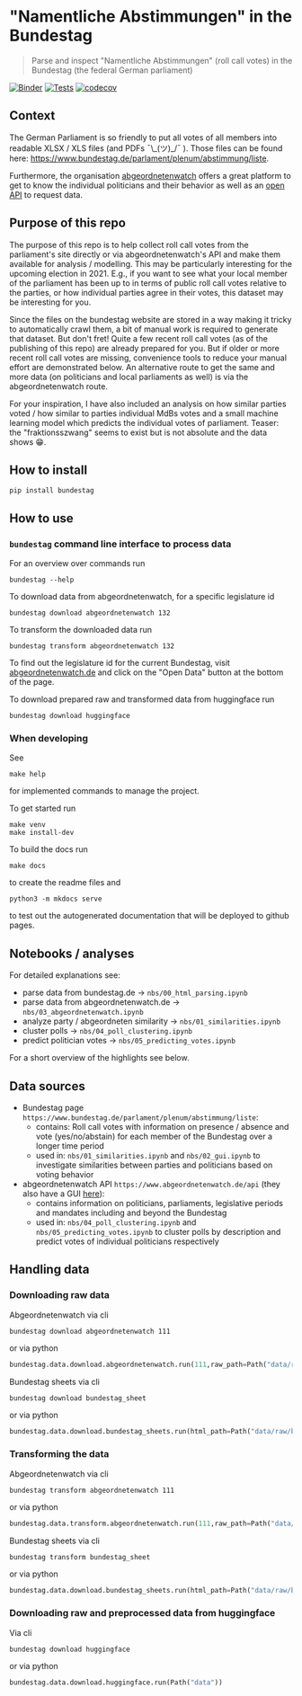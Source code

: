 # "Namentliche Abstimmungen"  in the Bundestag

> Parse and inspect "Namentliche Abstimmungen" (roll call votes) in the Bundestag (the federal German parliament)

[![Binder](https://mybinder.org/badge_logo.svg)](https://mybinder.org/v2/gh/eschmidt42/bundestag/data?labpath=README.ipynb) [![Tests](https://github.com/eschmidt42/bundestag/actions/workflows/unittests.yml/badge.svg)](https://github.com/eschmidt42/bundestag/actions/workflows/unittests.yml) [![codecov](https://codecov.io/gh/eschmidt42/bundestag/branch/main/graph/badge.svg?token=SIZEIVYX66)](https://codecov.io/gh/eschmidt42/bundestag)

## Context

The German Parliament is so friendly to put all votes of all members into readable XLSX / XLS files (and PDFs ¯\\\_(ツ)\_/¯ ). Those files  can be found here: https://www.bundestag.de/parlament/plenum/abstimmung/liste.

Furthermore, the organisation [abgeordnetenwatch](https://www.abgeordnetenwatch.de/) offers a great platform to get to know the individual politicians and their behavior as well as an [open API](https://www.abgeordnetenwatch.de/api) to request data.

## Purpose of this repo

The purpose of this repo is to help collect roll call votes from the parliament's site directly or via abgeordnetenwatch's API and make them available for analysis / modelling. This may be particularly interesting for the upcoming election in 2021. E.g., if you want to see what your local member of the parliament has been up to in terms of public roll call votes relative to the parties, or how individual parties agree in their votes, this dataset may be interesting for you.

Since the files on the bundestag website are stored in a way making it tricky to automatically crawl them, a bit of manual work is required to generate that dataset. But don't fret! Quite a few recent roll call votes (as of the publishing of this repo) are already prepared for you. But if older or more recent roll call votes are missing, convenience tools to reduce your manual effort are demonstrated below. An alternative route to get the same and more data (on politicians and local parliaments as well) is via the abgeordnetenwatch route.

For your inspiration, I have also included an analysis on how similar parties voted / how similar to parties individual MdBs votes and a small machine learning model which predicts the individual votes of parliament. Teaser: the "fraktionsszwang" seems to exist but is not absolute and the data shows 😁.

## How to install

`pip install bundestag`

## How to use

### `bundestag` command line interface to process data

For an overview over commands run
```shell
bundestag --help
```

To download data from abgeordnetenwatch, for a specific legislature id
```shell
bundestag download abgeordnetenwatch 132
```

To transform the downloaded data run
```shell
bundestag transform abgeordnetenwatch 132
````

To find out the legislature id for the current Bundestag, visit [abgeordnetenwatch.de](https://www.abgeordnetenwatch.de/bundestag) and click on the "Open Data" button at the bottom of the page.

To download prepared raw and transformed data from huggingface run
```shell
bundestag download huggingface
```

### When developing

See
```shell
make help
```

for implemented commands to manage the project.

To get started run
```shell
make venv
make install-dev
```

To build the docs run
```shell
make docs
```

to create the readme files and
```shell
python3 -m mkdocs serve
```

to test out the autogenerated documentation that will be deployed to github pages.

## Notebooks / analyses

For detailed explanations see:
- parse data from bundestag.de $\rightarrow$ `nbs/00_html_parsing.ipynb`
- parse data from abgeordnetenwatch.de $\rightarrow$ `nbs/03_abgeordnetenwatch.ipynb`
- analyze party / abgeordneten similarity $\rightarrow$ `nbs/01_similarities.ipynb`
- cluster polls $\rightarrow$ `nbs/04_poll_clustering.ipynb`
- predict politician votes $\rightarrow$ `nbs/05_predicting_votes.ipynb`

For a short overview of the highlights see below.

## Data sources

* Bundestag page `https://www.bundestag.de/parlament/plenum/abstimmung/liste`:
    * contains: Roll call votes with information on presence / absence and vote (yes/no/abstain) for each member of the Bundestag over a longer time period
    * used in: `nbs/01_similarities.ipynb` and `nbs/02_gui.ipynb` to investigate similarities between parties and politicians based on voting behavior
* abgeordnetenwatch API `https://www.abgeordnetenwatch.de/api` (they also have a GUI [here](https://www.abgeordnetenwatch.de)):
    * contains information on politicians, parliaments, legislative periods and mandates including and beyond the Bundestag
    * used in: `nbs/04_poll_clustering.ipynb` and `nbs/05_predicting_votes.ipynb` to cluster polls by description and predict votes of individual politicians respectively

## Handling data

### Downloading raw data

Abgeordnetenwatch via cli
```shell
bundestag download abgeordnetenwatch 111
```

or via python
```python
bundestag.data.download.abgeordnetenwatch.run(111,raw_path=Path("data/raw/abgeordnetenwatch"),preprocessed_path=Path("data/preprocessed/abgeordnetenwatch"))
```

Bundestag sheets via cli
```shell
bundestag download bundestag_sheet
```

or via python
```python
bundestag.data.download.bundestag_sheets.run(html_path=Path("data/raw/bundestag/htm_files"),sheet_path=Path("data/preprocessed/bundestag/sheets"))
```

### Transforming the data

Abgeordnetenwatch via cli
```shell
bundestag transform abgeordnetenwatch 111
```

or via python
```python
bundestag.data.transform.abgeordnetenwatch.run(111,raw_path=Path("data/raw/abgeordnetenwatch"),preprocessed_path=Path("data/preprocessed/abgeordnetenwatch"))
```

Bundestag sheets via cli
```shell
bundestag transform bundestag_sheet
```

or via python
```python
bundestag.data.download.bundestag_sheets.run(html_path=Path("data/raw/bundestag/htm_files"),sheet_path=Path("data/raw/bundestag/sheets"), preprocessed_path=Path("data/preprocessed/bundestag"))
```

### Downloading raw and preprocessed data from huggingface

Via cli
```shell
bundestag download huggingface
```

or via python
```python
bundestag.data.download.huggingface.run(Path("data"))
```
